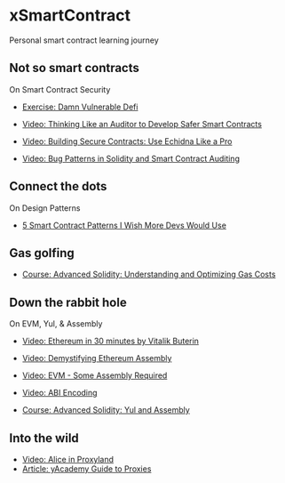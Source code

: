 # xSmartContract

Personal smart contract learning journey

## Not so smart contracts

On Smart Contract Security

- [Exercise: Damn Vulnerable Defi](./damn-vulnerable-defi/)

- [Video: Thinking Like an Auditor to Develop Safer Smart Contracts](https://www.youtube.com/watch?v=zzpMvNvhAaw)
- [Video: Building Secure Contracts: Use Echidna Like a Pro](https://archive.devcon.org/archive/watch/6/building-secure-contracts-use-echidna-like-a-pro/?playlist=Security&tab=YouTube)
- [Video: Bug Patterns in Solidity and Smart Contract Auditing](https://www.youtube.com/watch?v=fwJga_Swk1o)

## Connect the dots

On Design Patterns

+ [5 Smart Contract Patterns I Wish More Devs Would Use](https://www.youtube.com/watch?v=RQVDU8L_c6Q)

## Gas golfing

- [Course: Advanced Solidity: Understanding and Optimizing Gas Costs](https://www.udemy.com/course/advanced-solidity-understanding-and-optimizing-gas-costs/)

## Down the rabbit hole

 On EVM, Yul, & Assembly

 - [Video: Ethereum in 30 minutes by Vitalik Buterin](https://www.youtube.com/watch?v=UihMqcj-cqc)
 - [Video: Demystifying Ethereum Assembly](https://www.youtube.com/watch?v=btDOvn8pLkA)
 - [Video: EVM - Some Assembly Required](https://www.youtube.com/watch?v=yxgU80jdwL0)
 - [Video: ABI Encoding](https://www.youtube.com/watch?v=RZytWxtKODg)

 - [Course: Advanced Solidity: Yul and Assembly](https://www.udemy.com/course/advanced-solidity-yul-and-assembly/)

## Into the wild

- [Video: Alice in Proxyland](https://www.youtube.com/watch?v=URxPvAaT7vE)
- [Article: yAcademy Guide to Proxies](https://hackmd.io/@devtooligan/yAcademyGuideToProxies)
